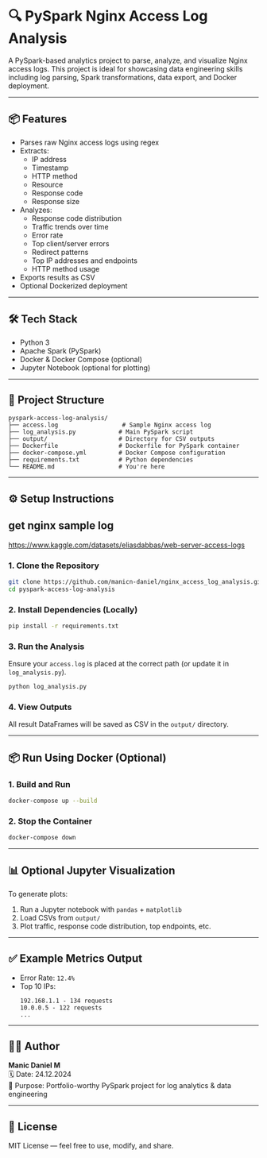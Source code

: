 
# 🔍 PySpark Nginx Access Log Analysis

A PySpark-based analytics project to parse, analyze, and visualize Nginx access logs. This project is ideal for showcasing data engineering skills including log parsing, Spark transformations, data export, and Docker deployment.

---

## 📦 Features

- Parses raw Nginx access logs using regex
- Extracts:
  - IP address
  - Timestamp
  - HTTP method
  - Resource
  - Response code
  - Response size
- Analyzes:
  - Response code distribution
  - Traffic trends over time
  - Error rate
  - Top client/server errors
  - Redirect patterns
  - Top IP addresses and endpoints
  - HTTP method usage
- Exports results as CSV
- Optional Dockerized deployment

---

## 🛠️ Tech Stack

- Python 3
- Apache Spark (PySpark)
- Docker & Docker Compose (optional)
- Jupyter Notebook (optional for plotting)

---

## 📁 Project Structure

```
pyspark-access-log-analysis/
├── access.log                  # Sample Nginx access log
├── log_analysis.py            # Main PySpark script
├── output/                    # Directory for CSV outputs
├── Dockerfile                 # Dockerfile for PySpark container
├── docker-compose.yml         # Docker Compose configuration
├── requirements.txt           # Python dependencies
└── README.md                  # You're here
```

---

## ⚙️ Setup Instructions

## get nginx sample log

https://www.kaggle.com/datasets/eliasdabbas/web-server-access-logs

### 1. Clone the Repository

```bash
git clone https://github.com/manicn-daniel/nginx_access_log_analysis.git
cd pyspark-access-log-analysis
```

### 2. Install Dependencies (Locally)

```bash
pip install -r requirements.txt
```

### 3. Run the Analysis

Ensure your `access.log` is placed at the correct path (or update it in `log_analysis.py`).

```bash
python log_analysis.py
```

### 4. View Outputs

All result DataFrames will be saved as CSV in the `output/` directory.

---

## 📦 Run Using Docker (Optional)

### 1. Build and Run

```bash
docker-compose up --build
```

### 2. Stop the Container

```bash
docker-compose down
```

---

## 📊 Optional Jupyter Visualization

To generate plots:

1. Run a Jupyter notebook with `pandas` + `matplotlib`
2. Load CSVs from `output/`
3. Plot traffic, response code distribution, top endpoints, etc.

---

## ✅ Example Metrics Output

- Error Rate: `12.4%`
- Top 10 IPs:
  ```
  192.168.1.1 - 134 requests
  10.0.0.5 - 122 requests
  ...
  ```

---

## 🧑‍💻 Author

**Manic Daniel M**  
🗓️ Date: 24.12.2024  
📘 Purpose: Portfolio-worthy PySpark project for log analytics & data engineering

---

## 📜 License

MIT License — feel free to use, modify, and share.
